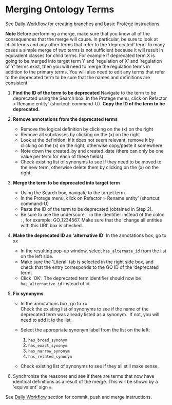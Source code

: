# Merging Ontology Terms


See [Daily Workflow](http://go-ontology.readthedocs.io/en/latest/Installgit.html#daily-workflow-updating-with-git-pull) for creating branches and basic Protégé instructions. 

**Note** Before performing a merge, make sure that you know all of the consequences that the merge will cause. In particular, be sure to look at child terms and any other terms that refer to the ‘deprecated’ term. In many cases a simple merge of two terms is not sufficient because it will result in equivalent classes for child terms. For example if deprecated term X is going to be merged into target term Y and ‘regulation of X’ and ‘regulation of Y’ terms exist, then you will need to merge the regulation terms in addition to the primary terms. You will also need to edit any terms that refer to the deprecated term to be sure that the names and definitions are consistent.

1.	**Find the ID of the term to be deprecated** 
    Navigate to the term to be deprecated using the Search box. In the Protege menu, click on Refactor > Rename entity’ (shortcut: command-U). **Copy the ID of the term to be deprecated.**
 
 2. **Remove annotations from the deprecated terms**
    - Remove the logical definition by clicking on the (x) on the right
    - Remove all subclasses by clicking on the (x) on the right
    - Look at the definition; if it does not seem relevant, remove it by clicking on the (x) on the right; otherwise copy/paste it somewhere
    - Note down the created_by and created_date (there can only be one value per term for each of these fields)
    - Check existing list of synonyms to see if they need to be moved to the new term, otherwise delete them by clicking on the (x) on the right.
   
3.  **Merge the term to be deprecated into target term**
    - Using the Search box, navigate to the target term.
    - In the Protege menu, click on Refactor > Rename entity’ (shortcut: command-U) 
    - Paste the ID of the term to be deprecated (obtained in Step 2). 
    - Be sure to use the underscore ```_``` in the identifier instead of the colon ```:```, for example: GO_1234567. Make sure that the 'change all entities with this URI' box is checked.
 
 4. **Make the deprecated ID an 'alternative ID'**
 In the annotations box, go to xx 
    - In the resulting pop-up window, select ```has_alternate_id``` from the list on the left side. 
    -  Make sure the 'Literal' tab is selected in the right side box, and check that the entry corresponds to the GO ID of the ‘deprecated term’.  
    - Click 'OK'. The deprecated term identifier should now be ```has_alternative_id``` instead of id.

 5. **Fix synonyms** 
    - In the annotations box, go to xx 	
    Check the existing list of synonyms to see if the name of the deprecated term was already listed as a synonym.  If not, you will need to add it to the list.
    - Select the appropriate synonym label from the list on the left:
      1.	```has_broad_synonym```
      2.	```has_exact_synonym```
      3.	```has_narrow_synonym```
      4.	```has_related_synonym```

    - Check existing list of synonyms to see if they all still make sense.

6. Synchronize the reasoner and see if there are terms that now have identical definitions as a result of the merge. This will be shown by a 'equivalent' sign `≡`. 


See [Daily Workflow](http://go-ontology.readthedocs.io/en/latest/Installgit.html#daily-workflow-committing-pushing-and-merging-your-changes-to-the-repository) section for commit, push and merge instructions. 
